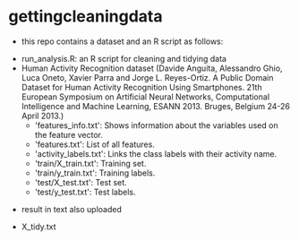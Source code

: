 # gettingcleaningdata

* this repo contains a dataset and an R script as follows:
- run_analysis.R: an R script for cleaning and tidying data
- Human Activity Recognition dataset
(Davide Anguita, Alessandro Ghio, Luca Oneto, Xavier Parra and Jorge L. Reyes-Ortiz. A Public Domain Dataset for Human Activity Recognition Using Smartphones. 21th European Symposium on Artificial Neural Networks, Computational Intelligence and Machine Learning, ESANN 2013. Bruges, Belgium 24-26 April 2013.)
  - 'features_info.txt': Shows information about the variables used on the feature vector.
  - 'features.txt': List of all features.
  - 'activity_labels.txt': Links the class labels with their activity name.
  - 'train/X_train.txt': Training set.
  - 'train/y_train.txt': Training labels.
  - 'test/X_test.txt': Test set.
  - 'test/y_test.txt': Test labels.
* result in text also uploaded
- X_tidy.txt
